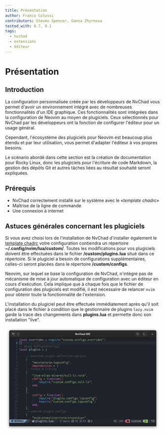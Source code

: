 ```yaml
---
title: Présentation
author: Franco Colussi
contributors: Steven Spencer, Ganna Zhyrnova
tested_with: 8.7, 9.1
tags:
  - nvchad
  - extensions
  - éditeur
---
```


# Présentation

## Introduction

La configuration personnalisée créée par les développeurs de NvChad vous permet d'avoir un environnement intégré avec de nombreuses fonctionnalités d'un IDE graphique. Ces fonctionnalités sont intégrées dans la configuration de Neovim au moyen de plugiciels. Ceux sélectionnés pour NvChad par les développeurs ont la fonction de configurer l'éditeur pour un usage général.

Cependant, l'écosystème des plugiciels pour Neovim est beaucoup plus étendu et par leur utilisation, vous permet d'adapter l'éditeur à vos propres besoins.

Le scénario abordé dans cette section est la création de documentation pour Rocky Linux, donc les plugiciels pour l'écriture de code Markdown, la gestion des dépôts Git et autres tâches liées au résultat souhaité seront expliquées.

## Prérequis

- NvChad correctement installé sur le système avec le «*template chadrc*»
- Maîtrise de la ligne de commande
- Une connexion à internet

## Astuces générales concernant les plugiciels

Si vous avez choisi lors de l'installation de NvChad d'installer également le [template chadrc](../template_chadrc.md) votre configuration contiendra un répertoire **~/.config/nvim/lua/custom/**. Toutes les modifications pour vos plugiciels doivent être effectuées dans le fichier **/custom/plugins.lua** situé dans ce répertoire. Si le plugiciel a besoin de configurations supplémentaires, celles-ci seront placées dans le répertoire **/custom/configs**.

Neovim, sur lequel se base la configuration de NvChad, n'intègre pas de mécanisme de mise à jour automatique de configuration avec un éditeur en cours d'exécution. Cela implique que à chaque fois que le fichier de configuration des plugiciels est modifié, il est nécessaire de relancer `nvim` pour obtenir toute la fonctionnalité de l'extension.

L'installation du plugiciel peut être effectuée immédiatement après qu'il soit placé dans le fichier à condition que le gestionnaire de plugins `lazy.nvim` garde la trace des changements dans **plugins.lua** et permette donc son installation "live".

![plugins.lua](./images/plugins_lua.png)

